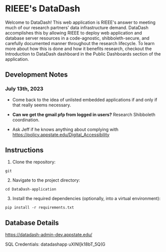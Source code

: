 # RIEEE's DataDash

Welcome to DataDash!  This web application is RIEEE's answer to meeting much of our research partners' data infrastructure demand.  DataDash accomplishes this by allowing RIEEE to deploy web application and database server resources in a code-agnostic, shibboleth-secure, and carefully documented manner throughout the research lifecycle.  To learn more about how this is done and how it benefits research, checkout the Introduction to DataDash dashboard in the Public Dashboards section of the application.

## Development Notes

### July 13th, 2023

- Come back to the idea of unlisted embedded applications if and only if that really seems necessary.

- **Can we get the gmail pfp from logged in users?**  Research Shibboleth coordination.

- Ask Jeff if he knows anything about complying with https://policy.appstate.edu/Digital_Accessibility

## Instructions

1. Clone the repository:

```shell
git 
```

2. Navigate to the project directory:

```shell
cd DataDash-application
```

3. Install the required dependencies (optionally, into a virtual environment):

```shell
pip install -r requirements.txt
```


## Database Details

https://datadash-admin-dev.appstate.edu/

SQL Credentials:
datadashapp
uXINl[k18bT_5Q(G

